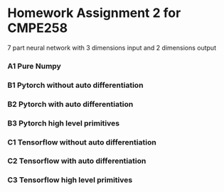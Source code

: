 # Homework Assignment 2 for CMPE258

7 part neural network with 3 dimensions input and 2 dimensions output

### A1 Pure Numpy

### B1 Pytorch without auto differentiation

### B2 Pytorch with auto differentiation

### B3 Pytorch high level primitives

### C1 Tensorflow without auto differentiation

### C2 Tensorflow with auto differentiation

### C3 Tensorflow high level primitives
